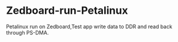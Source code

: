 # Zedboard-run-Petalinux
Petalinux run on Zedboard,Test app write data to DDR and read back through PS-DMA.
